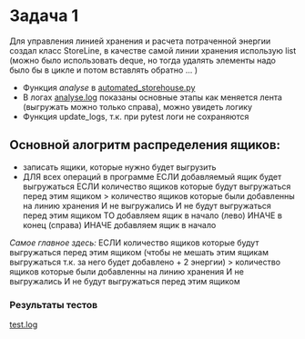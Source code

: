 # Задача 1

Для управления линией хранения и расчета потраченной энергии создал класс StoreLine, в качестве самой линии хранения использую list (можно было использовать deque, но тогда удалять элементы надо было бы в цикле и потом вставлять обратно ... )

* Функция *analyse* в [automated_storehouse.py](automated_storehouse.py)
* В логах [analyse.log](analyse.log) показаны основные этапы как меняется лента (выгружать можно только справа), можно увидеть логику 
* Функция update_logs, т.к. при pytest логи не сохраняются

## Основной алогритм распределения ящиков:
* записать ящики, которые нужно будет выгрузить
* ДЛЯ всех операций в программе
    ЕСЛИ добавляемый ящик будет выгружаться 
    ЕСЛИ количество ящиков которые будут выгружаться перед этим ящиком > количество ящиков которые были добавленны на линию хранения И не выгружались И не будут выгружаться перед этим ящиком 
    ТО добавляем ящик в начало (лево) 
    ИНАЧЕ в конец (справа)
    ИНАЧЕ добавляем ящик в начало

*Самое главное здесь:*
ЕСЛИ количество ящиков которые будут выгружаться перед этим ящиком (чтобы не мешать этим ящикам выгружаться т.к. за него будет добавлено + 2 энергии) > количество ящиков которые были добавленны на линию хранения И не выгружались И не будут выгружаться перед этим ящиком 


### Результаты тестов
[test.log](test.log)


